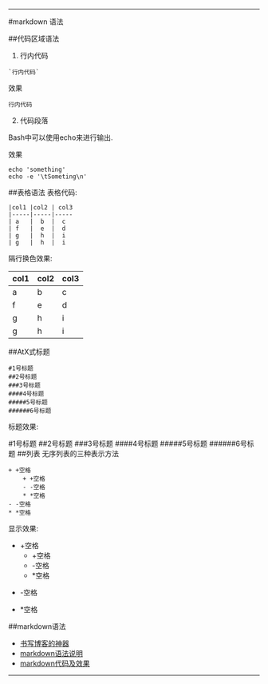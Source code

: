 _ _ _
#markdown 语法

##代码区域语法
1. 行内代码
```
`行内代码`
```
效果

`行内代码`

2. 代码段落  

Bash中可以使用echo来进行输出.

效果
```
echo 'something'
echo -e '\tSometing\n'
```
##表格语法
表格代码:

    |col1 |col2 | col3
    |-----|-----|-----
    | a   |  b  |  c
    | f   |  e  |  d
    | g   |  h  |  i
    | g   |  h  |  i

隔行换色效果:

col1 |col2 | col3
-----|-----|-----
 a   |  b  |  c
 f   |  e  |  d
 g   |  h  |  i
 g   |  h  |  i
##AtX式标题

    #1号标题
    ##2号标题
    ###3号标题
    ####4号标题
    #####5号标题
    ######6号标题

标题效果:

#1号标题
##2号标题
###3号标题
####4号标题
#####5号标题
######6号标题
##列表
无序列表的三种表示方法
```
+ +空格
    + +空格
    - -空格
    * *空格
- -空格
* *空格
```
显示效果:
+ +空格
    + +空格
    - -空格
    * *空格
- -空格
* *空格

##markdown语法
* [书写博客的神器](http://upwith.me/?p=503)
* [markdown语法说明](http://wowubuntu.com/markdown/)
* [markdown代码及效果](http://www.ituring.com.cn/article/23)
_ _ _

